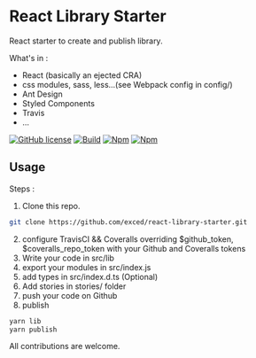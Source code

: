 # React Library Starter

React starter to create and publish library. 

What's in :
- React (basically an ejected CRA)
- css modules, sass, less...(see Webpack config in config/)
- Ant Design
- Styled Components
- Travis
- ...

[![GitHub license](https://img.shields.io/badge/license-MIT-blue.svg)](https://github.com/exced/react-library-starter/blob/master/LICENSE)
[![Build](https://travis-ci.org/exced/react-library-starter.svg?branch=master)](https://travis-ci.org/exced/react-library-starter)
[![Npm](https://img.shields.io/npm/v/react-library-starter.svg?style=flat)](https://www.npmjs.com/package/react-library-starter)
[![Npm](https://img.shields.io/coveralls/exced/react-library-starter/master.svg?style=flat)](https://coveralls.io/github/exced/react-library-starter)

## Usage
Steps : 
1. Clone this repo. 
```bash
git clone https://github.com/exced/react-library-starter.git
```
2. configure TravisCI && Coveralls overriding $github\_token, $coveralls\_repo\_token with your Github and Coveralls tokens
3. Write your code in src/lib
4. export your modules in src/index.js
5. add types in src/index.d.ts (Optional)
6. Add stories in stories/ folder
7. push your code on Github
8. publish
```bash
yarn lib
yarn publish
```

All contributions are welcome.
